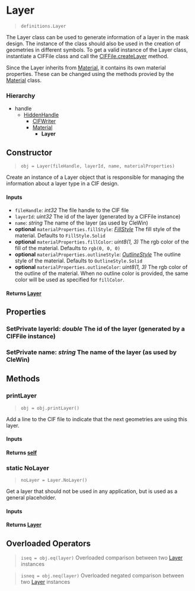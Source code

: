 # Layer
>  `definitions.Layer`

The Layer class can be used to generate information of a layer in the mask design. The instance
of the class should also be used in the creation of geometries in different symbols.
To get a valid instance of the Layer class, instantiate a CIFFile class and call the
[CIFFile.createLayer](../CIFFile.md#createlayer) method.

Since the Layer inherits from [Material](./materials/Material.md), it contains its own material properties. These can be changed using the methods provied by the [Material](./materials/Material.md) class.

### Hierarchy
- handle
    - [HiddenHandle](../hiddensupers/HiddenHandle.md)
        - [CIFWriter](./CIFWriter.md)
        - [Material](./materials/Material.md)
            - **Layer**

## Constructor
> `obj = Layer(fileHandle, layerId, name, materialProperties)`

Create an instance of a Layer object that is responsible for managing the information about a layer type in a CIF design.

#### Inputs
- `fileHandle`: *int32* The file handle to the CIF file
- `layerId`: *uint32* The id of the layer (generated by a CIFFile instance)
- `name`: *string* The name of the layer (as used by CleWin)
- **optional** `materialProperties.fillStyle`: *[FillStyle](./materials/FillStyle.md)* The fill style of the material. Defaults to `FillStyle.Solid`
- **optional** `materialProperties.fillColor`: *uint8(1, 3)* The rgb color of the fill of the material. Defaults to `rgb(0, 0, 0)`
- **optional** `materialProperties.outlineStyle`: *[OutlineStyle](./materials/OutlineStyle.md)* The outline style of the material. Defaults to `OutlineStyle.Solid`
- **optional** `materialProperties.outlineColor`: *uint8(1, 3)* The rgb color of the outline of the material. When no outline color is provided, the same color will be used as specified for `fillColor`.

#### Returns [Layer](#layer)

## Properties
### **SetPrivate** layerId: *double* The id of the layer (generated by a CIFFile instance)
### **SetPrivate** name: *string* The name of the layer (as used by CleWin)

## Methods
### printLayer
> `obj = obj.printLayer()`

Add a line to the CIF file to indicate that the next geometries are using this layer.

#### Inputs

#### Returns [self](#layer)

### **static** NoLayer
> `noLayer = Layer.NoLayer()`

Get a layer that should not be used in any application, but is used as a general placeholder.

#### Inputs

#### Returns [Layer](#layer)

## Overloaded Operators
> `iseq = obj.eq(layer)` Overloaded comparison between two [Layer](#layer) instances

> `isneq = obj.neq(layer)` Overloaded negated comparison between two [Layer](#layer) instances
